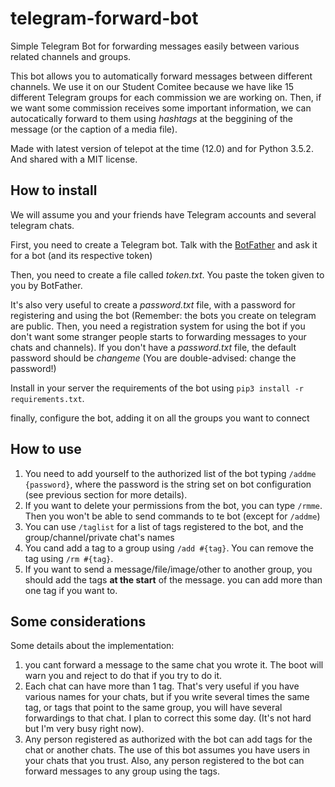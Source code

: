 # telegram-forward-bot
Simple Telegram Bot for forwarding messages easily between various related channels and groups.

This bot allows you to automatically forward messages between different channels. We use it on our Student Comitee because we have like 15 different Telegram groups for each commission we are working on. Then, if we want some commission receives some important information, we can autocatically forward to them using _hashtags_ at the beggining of the message (or the caption of a media file).

Made with latest version of telepot at the time (12.0) and for Python 3.5.2. And shared with a MIT license.

## How to install

We will assume you and your friends have Telegram accounts and several telegram chats.

First, you need to create a Telegram bot. Talk with the [BotFather](https://t.me/botfather) and ask it for a bot (and its respective token)

Then, you need to create a file called _token.txt_. You paste the token given to you by BotFather. 

It's also very useful to create a _password.txt_ file, with a password for registering and using the bot (Remember: the bots you create on telegram are public. Then, you need a registration system for using the bot if you don't want some stranger people starts to forwarding messages to your chats and channels). If you don't have a _password.txt_ file, the default password should be _changeme_ (You are double-advised: change the password!)

Install in your server the requirements of the bot using `pip3 install -r requirements.txt`. 

finally, configure the bot, adding it on all the groups you want to connect

## How to use

1. You need to add yourself to the authorized list of the bot typing `/addme {password}`, where the password is the string set on bot configuration (see previous section for more details).
1. If you want to delete your permissions from the bot, you can type `/rmme`. Then you won't be able to send commands to te bot (except for `/addme`)
1. You can use `/taglist` for a list of tags registered to the bot, and the group/channel/private chat's names
1. You cand add a tag to a group using `/add #{tag}`. You can remove the tag using `/rm #{tag}`.
1. If you want to send a message/file/image/other to another group, you should add the tags **at the start** of the message. you can add more than one tag if you want to.

## Some considerations

Some details about the implementation:

1. you cant forward a message to the same chat you wrote it. The boot will warn you and reject to do that if you try to do it.
1. Each chat can have more than 1 tag. That's very useful if you have various names for your chats, but if you write several times the same tag, or tags that point to the same group, you will have several forwardings to that chat. I plan to correct this some day. (It's not hard but I'm very busy right now).
1. Any person registered as authorized with the bot can add tags for the chat or another chats. The use of this bot assumes you have users in your chats that you trust. Also, any person registered to the bot can forward messages to any group using the tags.



